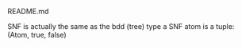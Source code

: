 README.md


SNF is actually the same as the bdd (tree) type
a SNF atom is a tuple: (Atom, true, false)
